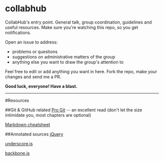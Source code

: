 # collabhub
CollabHub's entry point. General talk, group coordination, guidelines and useful resources.
Make sure you're watching this repo, so you get notifications.

Open an issue to address:
  - problems or questions
  - suggestions on administrative matters of the group
  - anything else you want to draw the group's attention to

Feel free to edit or add anything you want in here. Fork the repo, make your changes and send me a PR.

**Good luck, everyone! Have a blast.**


___


#Resources

##Git & GitHub related
[Pro Git](https://progit.org/) -- an excellent read (don't let the size intimidate you, most chapters are optional)

[Markdown cheatsheet](https://github.com/adam-p/markdown-here/wiki/Markdown-Cheatsheet)

##Annotated sources
[jQuery](http://robflaherty.github.io/jquery-annotated-source/)

[underscore.js](http://documentcloud.github.io/underscore/docs/underscore.html)

[backbone.js](http://documentcloud.github.io/backbone/docs/backbone.html)
